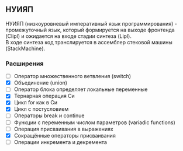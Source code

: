 ## НУИЯП

НУИЯП (низкоуровневый императивный язык программирования) - промежуточный язык, который формируется на выходе фронтенда (Clipl) и ожидается на входе стадии синтеза (Lipl).  
В ходе синтеза код транслируется в ассемблер стековой машины (StackMachine).  

### Расширения

- [ ] Оператор множественного ветвления (switch)
- [x] Объединение (union)
- [ ] Оператор блока определяет локальные переменные
- [x] Тернарная операция Си
- [x] Цикл for как в Си
- [x] Цикл с постусловием
- [ ] Операторы break и continue
- [ ] Функции с переменным числом параметров (variadic functions)
- [ ] Операция присваивания в выражениях
- [x] Сокращённые операторы присваивания 
- [ ] Операции инкремента и декремента
